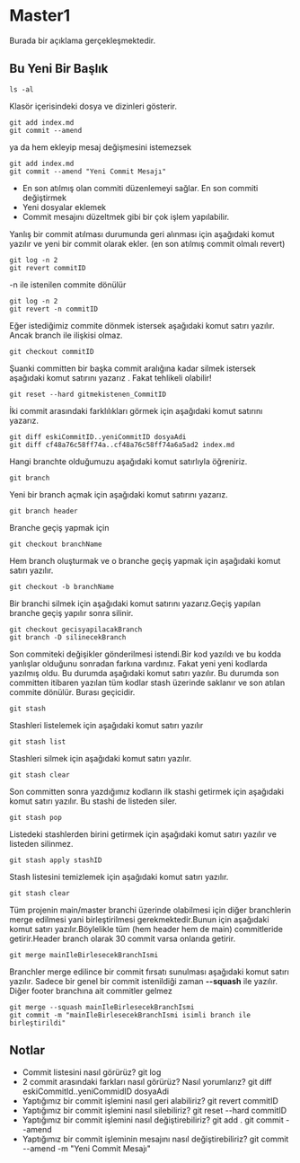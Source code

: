 # Master1
Burada bir açıklama gerçekleşmektedir.
## Bu Yeni Bir Başlık

```
ls -al
```
Klasör içerisindeki dosya ve dizinleri gösterir.

```git
git add index.md
git commit --amend
```
ya da hem ekleyip mesaj değişmesini istemezsek
```git
git add index.md
git commit --amend "Yeni Commit Mesajı" 
```

* En son atılmış olan commiti düzenlemeyi sağlar. En son commiti değiştirmek
* Yeni dosyalar eklemek
* Commit mesajını düzeltmek gibi bir çok işlem yapılabilir.

Yanlış bir commit atılması durumunda geri alınması için aşağıdaki komut yazılır ve yeni bir commit olarak ekler. (en son atılmış commit olmalı revert)

``` 
git log -n 2
git revert commitID
```
-n ile istenilen commite dönülür 
``` 
git log -n 2
git revert -n commitID
```

Eğer istediğimiz commite dönmek istersek aşağıdaki komut satırı yazılır. Ancak branch ile ilişkisi olmaz.

```
git checkout commitID
```

Şuanki committen bir başka commit aralığına kadar silmek istersek aşağıdaki komut satırını yazarız . Fakat tehlikeli olabilir!

```
git reset --hard gitmekistenen_CommitID 
```
İki commit arasındaki farklılıkları görmek için aşağıdaki komut satırını yazarız.

```
git diff eskiCommitID..yeniCommitID dosyaAdi
git diff cf48a76c58ff74a..cf48a76c58ff74a6a5ad2 index.md
```
Hangi branchte olduğumuzu aşağıdaki komut satırlıyla öğreniriz.
```
git branch
```
Yeni bir branch açmak için aşağıdaki komut satırını yazarız.
```
git branch header
```
Branche geçiş yapmak için
```
git checkout branchName
```
Hem branch oluşturmak ve o branche geçiş yapmak için aşağıdaki komut satırı yazılır.
```
git checkout -b branchName
```
Bir branchi silmek için aşağıdaki komut satırını yazarız.Geçiş yapılan branche geçiş yapılır sonra silinir.
```
git checkout gecisyapilacakBranch
git branch -D silinecekBranch
```
Son commiteki değişikler gönderilmesi istendi.Bir kod yazıldı ve bu kodda yanlışlar olduğunu sonradan farkına vardınız. Fakat yeni yeni kodlarda yazılmış oldu. Bu durumda aşağıdaki komut satırı yazılır. Bu durumda son committen itibaren yazılan tüm kodlar stash üzerinde saklanır ve son atılan commite dönülür. Burası geçicidir.
```
git stash
```
Stashleri listelemek için aşağıdaki komut satırı yazılır
``` 
git stash list
```
Stashleri silmek için aşağıdaki komut satırı yazılır.
```
git stash clear
```
Son committen sonra yazdığımız kodların ilk stashi getirmek için aşağıdaki komut satırı yazılır. Bu stashi de listeden siler.
```
git stash pop
```
Listedeki stashlerden birini getirmek için aşağıdaki komut satırı yazılır ve listeden silinmez.

```
git stash apply stashID
```
Stash listesini temizlemek için aşağıdaki komut satırı yazılır.

```
git stash clear
```
Tüm projenin main/master branchi üzerinde olabilmesi için diğer branchlerin merge edilmesi yani birleştirilmesi gerekmektedir.Bunun için aşağıdaki komut satırı yazılır.Böylelikle tüm (hem header hem de main) commitleride getirir.Header branch olarak 30 commit varsa onlarıda getirir.

```
git merge mainIleBirlesecekBranchIsmi
```
Branchler merge edilince bir commit fırsatı sunulması aşağıdaki komut satırı yazılır. Sadece bir genel bir commit istenildiği zaman **--squash** ile yazılır. Diğer footer branchına ait commitler gelmez
```
git merge --squash mainIleBirlesecekBranchIsmi
git commit -m "mainIleBirlesecekBranchIsmi isimli branch ile birleştirildi"
```
## Notlar

* Commit listesini nasıl görürüz? git log
* 2 commit arasındaki farkları nasıl görürüz? Nasıl yorumlarız? git diff eskiCommitId..yeniCommidID dosyaAdi
* Yaptığımız bir commit işlemini nasıl geri alabiliriz? git revert commitID
* Yaptığımız bir commit işlemini nasıl silebiliriz? git reset --hard commitID
* Yaptığımız bir commit işlemini nasıl değiştirebiliriz? git add . git commit --amend
* Yaptığımız bir commit işleminin mesajını nasıl değiştirebiliriz? git commit --amend -m "Yeni Commit Mesajı" 